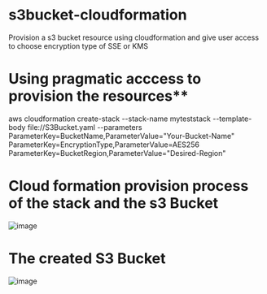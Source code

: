 # s3bucket-cloudformation
Provision a s3 bucket resource using cloudformation and give user access to choose encryption type of SSE or KMS
#  Using pragmatic acccess to provision the resources**
aws cloudformation create-stack --stack-name myteststack --template-body file://S3Bucket.yaml --parameters ParameterKey=BucketName,ParameterValue="Your-Bucket-Name" ParameterKey=EncryptionType,ParameterValue=AES256 ParameterKey=BucketRegion,ParameterValue="Desired-Region"
# Cloud formation provision process of the stack and the s3 Bucket
![image](https://github.com/ufas-001/s3bucket-cloudformation/assets/58775887/cc400fac-e7e4-4a25-a23e-f7c0b69851d2)

# The created S3 Bucket
![image](https://github.com/ufas-001/s3bucket-cloudformation/assets/58775887/da6f7e74-2542-4a86-afe7-9b3c98ddebfb) 

